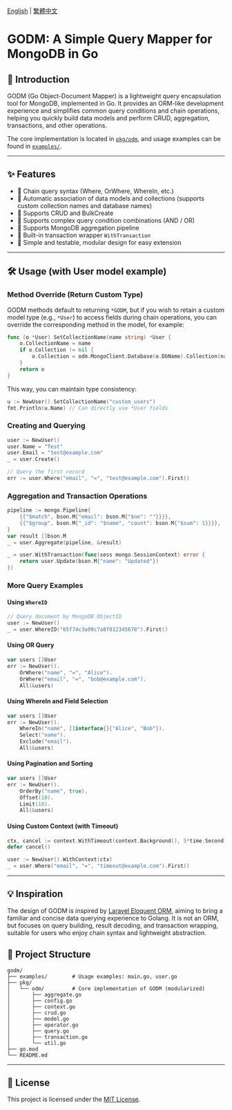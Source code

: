 [English](./Readme.en.md) | [繁體中文](../Readme.md)

# GODM: A Simple Query Mapper for MongoDB in Go

## 🧩 Introduction

GODM (Go Object-Document Mapper) is a lightweight query encapsulation tool for MongoDB, implemented in Go. It provides an ORM-like development experience and simplifies common query conditions and chain operations, helping you quickly build data models and perform CRUD, aggregation, transactions, and other operations.

The core implementation is located in [`pkg/odm`](./pkg/odm), and usage examples can be found in [`examples/`](./examples).

---

## ✨ Features

- 🚀 Chain query syntax (Where, OrWhere, WhereIn, etc.)
- 🔧 Automatic association of data models and collections (supports custom collection names and database names)
- 💾 Supports CRUD and BulkCreate
- 🧠 Supports complex query condition combinations (AND / OR)
- 🔁 Supports MongoDB aggregation pipeline
- 💼 Built-in transaction wrapper `WithTransaction`
- 🧪 Simple and testable, modular design for easy extension

---

## 🛠 Usage (with User model example)

### Method Override (Return Custom Type)

GODM methods default to returning `*GODM`, but if you wish to retain a custom model type (e.g., `*User`) to access fields during chain operations, you can override the corresponding method in the model, for example:

```go
func (o *User) SetCollectionName(name string) *User {
    o.CollectionName = name
    if o.Collection != nil {
        o.Collection = odm.MongoClient.Database(o.DbName).Collection(name)
    }
    return o
}
```

This way, you can maintain type consistency:

```go
u := NewUser().SetCollectionName("custom_users")
fmt.Println(u.Name) // Can directly use *User fields
```

### Creating and Querying

```go
user := NewUser()
user.Name = "Test"
user.Email = "test@example.com"
_ = user.Create()

// Query the first record
err := user.Where("email", "=", "test@example.com").First()
```

### Aggregation and Transaction Operations

```go
pipeline := mongo.Pipeline{
    {{"$match", bson.M{"email": bson.M{"$ne": ""}}}},
    {{"$group", bson.M{"_id": "$name", "count": bson.M{"$sum": 1}}}},
}
var result []bson.M
_ = user.Aggregate(pipeline, &result)

_ = user.WithTransaction(func(sess mongo.SessionContext) error {
    return user.Update(bson.M{"name": "Updated"})
})
```

### More Query Examples

#### Using `WhereID`

```go
// Query document by MongoDB ObjectID
user := NewUser()
_ = user.WhereID("65f74c3a09c7a8f812345678").First()
```

#### Using OR Query

```go
var users []User
err := NewUser().
    OrWhere("name", "=", "Alice").
    OrWhere("email", "=", "bob@example.com").
    All(&users)
```

#### Using WhereIn and Field Selection

```go
var users []User
err := NewUser().
    WhereIn("name", []interface{}{"Alice", "Bob"}).
    Select("name").
    Exclude("email").
    All(&users)
```

#### Using Pagination and Sorting

```go
var users []User
err := NewUser().
    OrderBy("name", true).
    Offset(10).
    Limit(10).
    All(&users)
```

#### Using Custom Context (with Timeout)

```go
ctx, cancel := context.WithTimeout(context.Background(), 5*time.Second)
defer cancel()

user := NewUser().WithContext(ctx)
_ = user.Where("email", "=", "timeout@example.com").First()
```

---

## 💡 Inspiration

The design of GODM is inspired by [Laravel Eloquent ORM](https://laravel.com/docs/eloquent), aiming to bring a familiar and concise data querying experience to Golang. It is not an ORM, but focuses on query building, result decoding, and transaction wrapping, suitable for users who enjoy chain syntax and lightweight abstraction.

## 📂 Project Structure

```
godm/
├── examples/        # Usage examples: main.go, user.go
├── pkg/
│   └── odm/         # Core implementation of GODM (modularized)
│       ├── aggregate.go
│       ├── config.go
│       ├── context.go
│       ├── crud.go
│       ├── model.go
│       ├── operator.go
│       ├── query.go
│       ├── transaction.go
│       └── util.go
├── go.mod
└── README.md
```

---

## 📄 License

This project is licensed under the [MIT License](./LICENSE).
